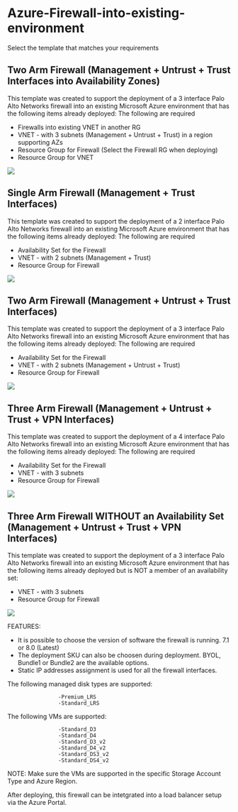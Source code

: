 # Azure-Firewall-into-existing-environment

Select the template that matches your requirements

## Two Arm Firewall (Management + Untrust + Trust Interfaces into Availability Zones)

This template was created to support the deployment of a 3 interface Palo Alto Networks firewall into an existing Microsoft Azure environment that has the following items already deployed:
The following are required
- Firewalls into existing VNET in another RG
- VNET - with 3 subnets (Management + Untrust + Trust) in a region supporting AZs
- Resource Group for Firewall (Select the Firewall RG when deploying)
- Resource Group for VNET
                    

[<img src="http://azuredeploy.net/deploybutton.png"/>](https://portal.azure.com/#create/Microsoft.Template/uri/https%3A%2F%2Fraw.githubusercontent.com%2Fwwce%2Fazure-arm%2Fmaster%2FAdd-new-firewalls-to-existing-deployment%2FAdd-New-Firewalls-to-Existing-VNET-Zone-AzureDeploy.json)

## Single Arm Firewall (Management + Trust Interfaces)

This template was created to support the deployment of a 2 interface Palo Alto Networks firewall into an existing Microsoft Azure environment that has the following items already deployed:
The following are required
- Availability Set for the Firewall
- VNET - with 2 subnets (Management + Trust)
- Resource Group for Firewall

[<img src="http://azuredeploy.net/deploybutton.png"/>](https://portal.azure.com/#create/Microsoft.Template/uri/https%3A%2F%2Fraw.githubusercontent.com%2Fwwce%2Fazure-arm%2Fmaster%2FAdd-new-firewalls-to-existing-deployment%2FAdd-New-Firewall-AzureDeploy-2NIC.json)


## Two Arm Firewall (Management + Untrust + Trust Interfaces)

This template was created to support the deployment of a 3 interface Palo Alto Networks firewall into an existing Microsoft Azure environment that has the following items already deployed:
The following are required
- Availability Set for the Firewall
- VNET - with 2 subnets (Management + Untrust + Trust)
- Resource Group for Firewall

[<img src="http://azuredeploy.net/deploybutton.png"/>](https://portal.azure.com/#create/Microsoft.Template/uri/https%3A%2F%2Fraw.githubusercontent.com%2Fwwce%2Fazure-arm%2Fmaster%2FAdd-new-firewalls-to-existing-deployment%2FAdd-New-Firewall-AzureDeploy.json)

## Three Arm Firewall (Management + Untrust + Trust + VPN Interfaces)

This template was created to support the deployment of a 4 interface Palo Alto Networks firewall into an existing Microsoft Azure environment that has the following items already deployed:
The following are required
- Availability Set for the Firewall
- VNET - with 3 subnets
- Resource Group for Firewall

[<img src="http://azuredeploy.net/deploybutton.png"/>](https://portal.azure.com/#create/Microsoft.Template/uri/https%3A%2F%2Fraw.githubusercontent.com%2Fwwce%2Fazure-arm%2Fmaster%2FAdd-new-firewalls-to-existing-deployment%2FAdd-New-Firewall-AzureDeploy-4NIC.json)

## Three Arm Firewall WITHOUT an Availability Set (Management + Untrust + Trust + VPN Interfaces)

This template was created to support the deployment of a 3 interface Palo Alto Networks firewall into an existing Microsoft Azure environment that has the following items already deployed but is NOT a member of an availability set:
- VNET - with 3 subnets
- Resource Group for Firewall

[<img src="http://azuredeploy.net/deploybutton.png"/>](https://portal.azure.com/#create/Microsoft.Template/uri/https%3A%2F%2Fraw.githubusercontent.com%2Fwwce%2Fazure-arm%2Fmaster%2FAdd-new-firewalls-to-existing-deployment%2FAdd-New-Firewall-AzureDeploy-no-AS.json)


FEATURES:

- It is possible to choose the version of software the firewall is running. 7.1 or 8.0 (Latest)
- The deployment SKU can also be choosen during deployment.  BYOL, Bundle1 or Bundle2 are the available options.
- Static IP addresses assignment is used for all the firewall interfaces.


The following managed disk types are supported:

                    -Premium_LRS
                    -Standard_LRS

The following VMs are supported:

                    -Standard_D3
                    -Standard_D4
                    -Standard_D3_v2
                    -Standard_D4_v2
                    -Standard_DS3_v2
                    -Standard_DS4_v2

NOTE: Make sure the VMs are supported in the specific Storage Account Type and Azure Region.

After deploying, this firewall can be intetgrated into a load balancer setup via the Azure Portal.

